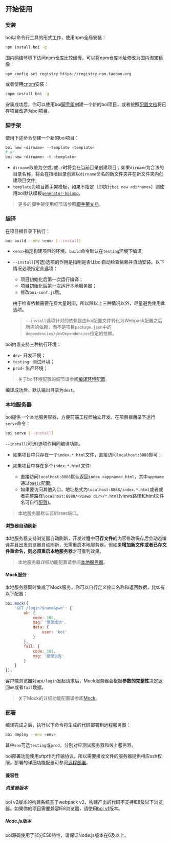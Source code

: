 ## 开始使用

### 安装

boi以命令行工具的形式工作，使用npm全局安装：

```bash
npm install boi -g
```

国内网络环境下访问npm仓库比较缓慢，可以将npm仓库地址修改为国内淘宝镜像：

```bash
npm config set registry https://registry.npm.taobao.org
```

或者使用[cnpm](https://cnpmjs.org/)安装：

```bash
cnpm install boi -g
```

安装成功后，你可以使用boi[脚手架](_start-scaffold.md)创建一个新的boi项目，或者按照[配置文档](_config.md)将已存项目改造为boi项目。


### 脚手架

使用下述命令创建一个新的boi项目：
```bash
boi new <dirname> --template <template>
# or
boi new <dirname> -t <template>
```

* `dirname`取值为空或`.`或`./`时将会在当前目录创建项目；如果`dirname`为合法的目录名称，将会在挡墙目录创建以`dirname`命名的新文件夹并在新文件夹内创建项目文件;
* `template`为项目脚手架模板，如果不指定（即执行`boi new <dirname>`）则使用boi默认模板[`generator-boiapp`](https://github.com/boijs/generator-boiapp)。

> 更多的脚手架使用细节请参照[脚手架文档](_start-scaffold.md)。

### 编译

在项目根目录下执行：

```bash
boi build --env <env> [--install]
```

* `<env>`指定构建项目的环境。`build`命令默认在`testing`环境下编译;
* `--install`(可选)选项的作用是指明是否让boi自动检查依赖并自动安装。以下情况必须指定此选项：
  * 项目初始化后第一次运行编译；
  * 项目初始化后第一次运行本地服务器；
  * 修改`boi-conf.js`后。

  由于检查依赖需要花费大量时间，所以除以上三种情况以外，尽量避免使用此选项。

  > `--install`选项针对的依赖是由boi配置文件转化为Webpack配置之后所需的依赖，而不是项目`package.json`中的`dependencies/devDependencies`指定的依赖。

boi内置支持三种执行环境：
* `dev`- 开发环境；
* `testing`- 测试环境；
* `prod`- 生产环境；

> 关于boi环境配置的细节请参阅[编译环境配置](_config-env.md)。

编译成功后，默认输出目录为`dest`。

### 本地服务器
boi提供一个本地服务容器，方便前端工程师独立开发。在项目根目录下运行`serve`命令：

```bash
boi serve [--install]
```

`--install`(可选)选项作用同编译功能。

* 如果项目中只存在一个`index.*.html`文件，直接访问`localhost:8888`即可；

* 如果项目中存在多个`index.*.html`文件:
  * 直接访问`localhost:8888`默认返回`index.<appname>.html`，其中`appname`通过[`basic`配置](_config-basic.md);
  * 如果要访问其他入口，地址格式为`localhost:8888/index.*.html`或者或者完整路径`localhost:8888/<views dir>/*.html`(views路径和html文件名可自行[配置](_config-html.md))。

> 本地服务器默认监听`8888`端口。

#### 浏览器自动刷新

本地服务器支持浏览器自动刷新，开发过程中**已存文件**的内容修改保存后会动态编译并且出发浏览器自动刷新，无需重启本地服务器。但如果**增加新文件或者已存文件重命名，则必须重启本地服务器**才可看到效果。

> 本地服务器详细功能配置请参阅[本地服务器](_devserver.md)。

#### Mock服务

本地服务器同时集成了Mock服务，你可以自行定义接口名称和返回数据，比如有以下配置：

```JavaScript
boi.mock({
    'GET /login?$name&pwd': {
        ok: {
            code: 100,
            msg: '登录成功',
            data: {
                user: 'boi'
            }
        },
        fail: {
            code: 101,
            msg: '登录失败'
        }
    }
});
```

客户端浏览器对api`/login`发起请求后，Mock服务器会根据**参数的完整性**决定返回`ok`或者`fail`数据。

> 关于Mock的详细功能配置请参阅[Mock](_devserver-mock.md)。

### 部署

编译完成之后，执行以下命令将生成的代码部署到远程服务器：

```bash
boi deploy --env <env>
```

其中`env`可选`testing`或`prod`，分别对应测试服务器和线上服务器。

boi部署功能使用sftp作为传输协议，所以需要接收文件的服务器提供相应ssh权限。部署的详细功能配置可参阅[远程部署](_deploy.md)。

#### 兼容性
##### 浏览器版本
boi v2版本的构建系统基于webpack v2，构建产出的代码不支持IE8及以下浏览器。如果你的项目需要兼容IE8浏览器，请使用[boi v1](https://zhoujunpeng.gitbooks.io/boi/content/)版本。

##### Node.js版本
boi源码使用了部分ES6特性，请保证Node.js版本在6及以上。
